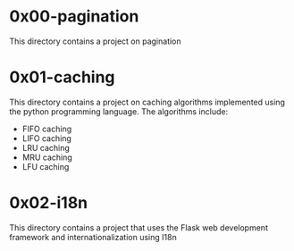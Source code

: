 # 0x00-pagination
This directory contains a project on pagination

# 0x01-caching
This directory contains a project on caching algorithms implemented using the python programming language. The algorithms include:
* FIFO caching
* LIFO caching
* LRU caching
* MRU caching
* LFU caching

# 0x02-i18n
This directory contains a project that uses the Flask web development framework and internationalization using I18n
